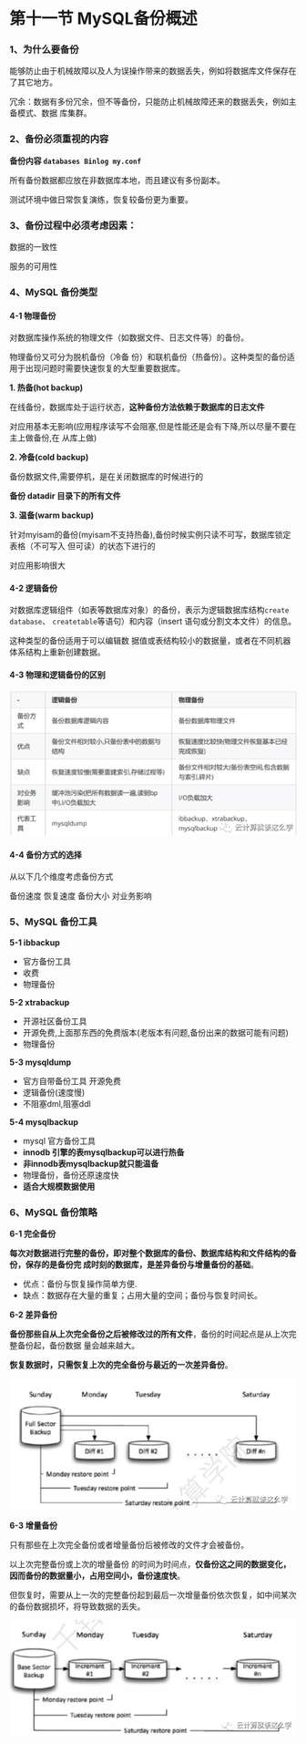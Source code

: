 # **第十一节 MySQL备份概述**

### **1、为什么要备份**

能够防止由于机械故障以及人为误操作带来的数据丢失，例如将数据库文件保存在了其它地方。

冗余：数据有多份冗余，但不等备份，只能防止机械故障还来的数据丢失，例如主备模式、数据 库集群。


### **2、备份必须重视的内容**


**备份内容 `databases Binlog my.conf `**

所有备份数据都应放在非数据库本地，而且建议有多份副本。 

测试环境中做日常恢复演练，恢复较备份更为重要。

### **3、备份过程中必须考虑因素：** 

数据的一致性 


服务的可用性

### **4、MySQL 备份类型**

#### **4-1 物理备份**

对数据库操作系统的物理文件（如数据文件、日志文件等）的备份。

物理备份又可分为脱机备份（冷备 份）和联机备份（热备份）。这种类型的备份适用于出现问题时需要快速恢复的大型重要数据库。

**1. 热备(hot backup)**

在线备份，数据库处于运行状态，**这种备份方法依赖于数据库的日志文件**

对应用基本无影响(应用程序读写不会阻塞,但是性能还是会有下降,所以尽量不要在主上做备份,在 从库上做)

**2. 冷备(cold backup)**

备份数据文件,需要停机，是在关闭数据库的时候进行的 

**备份 datadir 目录下的所有文件**

**3. 温备(warm backup)**

针对myisam的备份(myisam不支持热备),备份时候实例只读不可写，数据库锁定表格（不可写入 但可读）的状态下进行的 

对应用影响很大 

#### **4-2 逻辑备份**

对数据库逻辑组件（如表等数据库对象）的备份，表示为逻辑数据库结构`create database`、 `createtable`等语句）和内容（insert 语句或分割文本文件）的信息。

这种类型的备份适用于可以编辑数 据值或表结构较小的数据量，或者在不同机器体系结构上重新创建数据。

#### **4-3 物理和逻辑备份的区别**

![Alt Image Text](../images/ops11_1.png "Body image")

#### **4-4 备份方式的选择**

从以下几个维度考虑备份方式
 
备份速度     恢复速度    备份大小     对业务影响


### **5、MySQL 备份工具**

**5-1 ibbackup**

* 官方备份工具 
* 收费 
* 物理备份

**5-2 xtrabackup**

* 开源社区备份工具 
* 开源免费,上面那东西的免费版本(老版本有问题,备份出来的数据可能有问题) 
* 物理备份

**5-3 mysqldump** 

* 官方自带备份工具 开源免费 
* 逻辑备份(速度慢) 
* 不阻塞dml,阻塞ddl

**5-4 mysqlbackup**

* mysql 官方备份工具 
* **innodb 引擎的表mysqlbackup可以进行热备** 
* **非innodb表mysqlbackup就只能温备** 
* 物理备份，备份还原速度快 
* **适合大规模数据使用** 

### **6、MySQL 备份策略**

**6-1 完全备份** 

**每次对数据进行完整的备份，即对整个数据库的备份、数据库结构和文件结构的备份，保存的是备份完 成时刻的数据库，是差异备份与增量备份的基础**。
 
* 优点：备份与恢复操作简单方便. 
* 缺点：数据存在大量的重复；占用大量的空间；备份与恢复时间长。 

**6-2 差异备份**

**备份那些自从上次完全备份之后被修改过的所有文件**，备份的时间起点是从上次完整备份起，备份数据 量会越来越大。

**恢复数据时，只需恢复上次的完全备份与最近的一次差异备份**。
 
![Alt Image Text](../images/ops11_2.png "Body image")

**6-3 增量备份**

只有那些在上次完全备份或者增量备份后被修改的文件才会被备份。

以上次完整备份或上次的增量备份 的时间为时间点，**仅备份这之间的数据变化，因而备份的数据量小，占用空间小，备份速度快**。

但恢复时，需要从上一次的完整备份起到最后一次增量备份依次恢复，如中间某次的备份数据损坏，将导致数据的丢失。

![Alt Image Text](../images/ops11_3.png "Body image")

